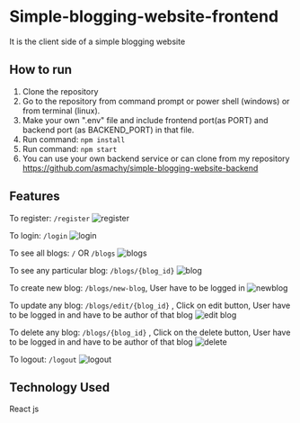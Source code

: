 # Simple-blogging-website-frontend

It is the client side of a simple blogging website

## How to run

1. Clone the repository
2. Go to the repository from command prompt or power shell (windows) or from terminal (linux).
3. Make your own ".env" file and include frontend port(as PORT) and backend port (as BACKEND_PORT) in that file.
4. Run command: `npm install`
5. Run command: `npm start`
6. You can use your own backend service or can clone from my repository https://github.com/asmachy/simple-blogging-website-backend

## Features
To register: `/register`
![register](https://user-images.githubusercontent.com/21212501/122045465-967c1180-cdff-11eb-97a8-ae92d3720dce.PNG)


To login: `/login`
![login](https://user-images.githubusercontent.com/21212501/122078581-83c50500-ce1e-11eb-8e64-7f7c84c10a83.PNG)

To see all blogs: `/` OR `/blogs`
![blogs](https://user-images.githubusercontent.com/21212501/122078613-89224f80-ce1e-11eb-8664-70d4d16e5b96.PNG)

To see any particular blog: `/blogs/{blog_id}`
![blog](https://user-images.githubusercontent.com/21212501/122078657-92132100-ce1e-11eb-85f4-156b43fa5a11.PNG)

To create new blog: `/blogs/new-blog`,  User have to be logged in
![newblog](https://user-images.githubusercontent.com/21212501/122078696-993a2f00-ce1e-11eb-94ca-ba82e30ae6a7.PNG)

To update any blog: `/blogs/edit/{blog_id}` , Click on edit button, User have to be logged in and have to be author of that blog
![edit blog](https://user-images.githubusercontent.com/21212501/122078756-a3f4c400-ce1e-11eb-8a67-fbaab2259b2d.PNG)

To delete any blog: `/blogs/{blog_id}` , Click on the delete button, User have to be logged in and have to be author of that blog
![delete](https://user-images.githubusercontent.com/21212501/122078782-a6efb480-ce1e-11eb-96b7-765afa554697.PNG)

To logout: `/logout`
![logout](https://user-images.githubusercontent.com/21212501/122078893-bc64de80-ce1e-11eb-998a-2bd6793bbcc0.PNG)

## Technology Used
React js
